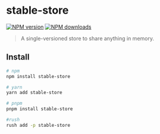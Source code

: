 # stable-store

[![NPM version][npm-image]][npm-url]
[![NPM downloads][downloads-image]][npm-url]

> A single-versioned store to share anything in memory.

## Install

```sh
# npm
npm install stable-store

# yarn
yarn add stable-store

# pnpm
pnpm install stable-store

#rush
rush add -p stable-store
```

[downloads-image]: https://img.shields.io/npm/dm/unional/stable-store.svg?style=flat
[npm-image]: https://img.shields.io/npm/v/unional/stable-store.svg?style=flat
[npm-url]: https://npmjs.org/package/unional/stable-store
